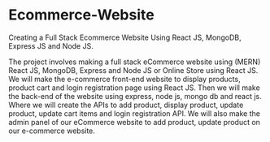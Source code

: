 # Ecommerce-Website

Creating a Full Stack Ecommerce Website Using React JS, MongoDB, Express JS and Node JS.


The project involves making a full stack eCommerce website using (MERN) React JS, MongoDB, Express and Node JS or Online Store using React JS. We will make the e-commerce front-end website to display products, product cart and login registration page using React JS.
Then we will make the back-end of the website using express, node js, mongo db and react js. Where we will create the APIs to add product, display product, update product, update cart items and login registration API. We will also make the admin panel of our eCommerce website to add product, update product on our e-commerce website.
